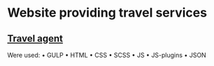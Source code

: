 # Website providing travel services

## [Travel agent](https://vladpeace.github.io/2.travel-agent-gulp/)

Were used:
• GULP
• HTML
• CSS
• SCSS
• JS
• JS-plugins
• JSON
